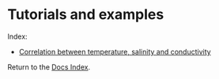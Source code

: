 # Tutorials and examples

Index:

* [Correlation between temperature, salinity and conductivity](correlation.md)

Return to the [Docs Index](../index_docs.md).
